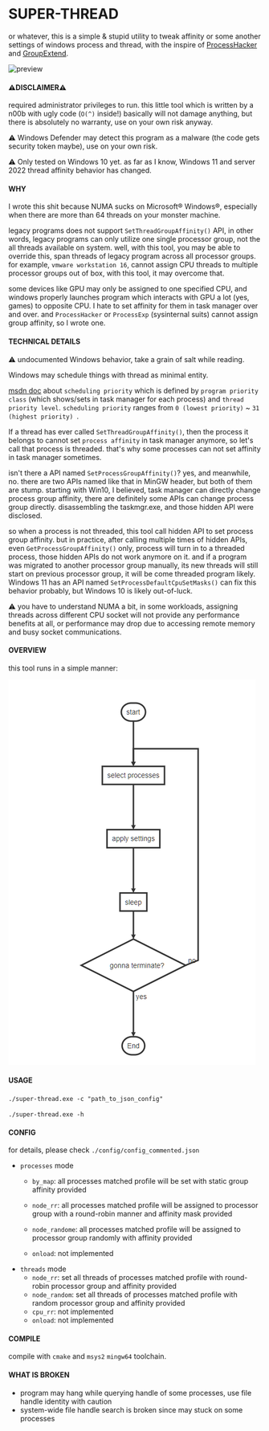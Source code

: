 # SUPER-THREAD

or whatever, this is a simple & stupid utility to tweak affinity or some another settings of windows process and thread, with the inspire of [ProcessHacker](https://github.com/processhacker/processhacker) and [GroupExtend](https://github.com/jeremycollake/groupextend).



![preview](./doc/preview.gif)



#### **⚠DISCLAIMER⚠**

required administrator privileges to run. this little tool which is written by a n00b with ugly code (`O(^)` inside!) basically will not damage anything, but there is absolutely no warranty, use on your own risk anyway.

⚠ Windows Defender may detect this program as a malware (the code gets security token maybe), use on your own risk.

⚠ Only tested on Windows 10 yet. as far as I know, Windows 11 and server 2022 thread affinity behavior has changed.   

#### WHY

I wrote this shit because NUMA sucks on Microsoft® Windows®, especially when there are more than 64 threads on your monster machine.

legacy programs does not support `SetThreadGroupAffinity()` API, in other words, legacy programs can only utilize one single processor group, not the all threads available on system. well, with this tool, you may be able to override this, span threads of legacy program across all processor groups. for example, `vmware workstation 16`, cannot assign CPU threads to multiple processor groups out of box, with this tool, it may overcome that.

some devices like GPU may only be assigned to one specified CPU, and windows properly launches program which interacts with GPU a lot (yes, games) to opposite CPU. I hate to set affinity for them in task manager over and over. and `ProcessHacker` or `ProcessExp` (sysinternal suits) cannot assign group affinity, so I wrote one. 

#### TECHNICAL DETAILS

⚠ undocumented Windows behavior, take a grain of salt while reading.

Windows may schedule things with thread as minimal entity.

[msdn doc](https://docs.microsoft.com/en-us/windows/win32/procthread/scheduling-priorities) about `scheduling priority` which is defined by `program priority class` (which shows/sets in task manager for each process) and `thread priority level`. `scheduling priority` ranges from `0 (lowest priority)` ~ `31 (highest priority) `.

If a thread has ever called `SetThreadGroupAffinity()`, then the process it belongs to cannot set `process affinity` in task manager anymore, so let's call that process is threaded. that's why some processes can not set affinity in task manager sometimes.

isn't there a API named `SetProcessGroupAffinity()`? yes, and meanwhile, no. there are two APIs named like that in MinGW header, but both of them are stump. starting with Win10, I believed, task manager can directly change process group affinity, there are definitely some APIs can change process group directly. disassembling the taskmgr.exe, and those hidden API were disclosed.  

so when a process is not threaded, this tool call hidden API to set process group affinity. but in practice, after calling multiple times of hidden APIs, even `GetProcessGroupAffinity()` only, process will turn in to a threaded process, those hidden APIs do not work anymore on it. and if a program was migrated to another processor group manually, its new threads will still start on previous processor group, it will be come threaded program likely. Windows 11 has an API named `SetProcessDefaultCpuSetMasks()` can fix this behavior probably, but Windows 10 is likely out-of-luck.

⚠ you have to understand NUMA a bit, in some workloads, assigning threads across different CPU socket will not provide any performance benefits at all, or performance may drop due to accessing remote memory and busy socket communications.

#### OVERVIEW

this tool runs in a simple manner:

![](./doc/flow.png)

#### USAGE

`./super-thread.exe -c "path_to_json_config"`

`./super-thread.exe -h`

#### CONFIG

for details, please check `./config/config_commented.json`

* `processes` mode
  * `by_map`: all processes matched profile will be set with static group affinity provided
  
  * `node_rr`: all processes matched profile will be assigned to processor group with a round-robin manner and affinity mask provided
  * `node_randome`: all processes matched profile will be assigned to processor group randomly with affinity provided
  * `onload`: not implemented

- `threads` mode
  * `node_rr`: set all threads of processes matched profile with round-robin processor group and affinity provided
  * `node_random`: set all threads of processes matched profile with random processor group and affinity provided
  * `cpu_rr`: not implemented
  * `onload`: not implemented

#### COMPILE

compile with `cmake` and `msys2` `mingw64` toolchain.

#### WHAT IS BROKEN

* program may hang while querying handle of some processes, use file handle identity with caution
* system-wide file handle search is broken since may stuck on some processes
